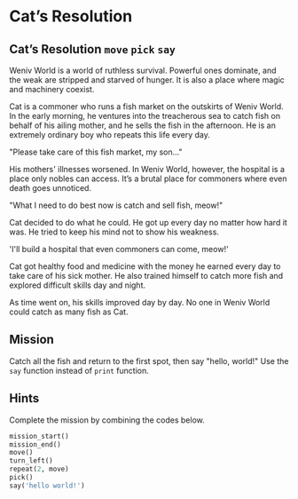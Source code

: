 # Cat’s Resolution 

## Cat’s Resolution  `move` `pick` `say`

Weniv World is a world of ruthless survival. Powerful ones dominate, and the weak are stripped and starved of hunger. It is also a place where magic and machinery coexist.

Cat is a commoner who runs a fish market on the outskirts of Weniv World. In the early morning, he ventures into the treacherous sea to catch fish on behalf of his ailing mother, and he sells the fish in the afternoon. He is an extremely ordinary boy who repeats this life every day.

"Please take care of this fish market, my son…"

His mothers' illnesses worsened. In Weniv World, however, the hospital is a place only nobles can access. It’s a brutal place for commoners where even death goes unnoticed.

"What I need to do best now is catch and sell fish, meow!"

Cat decided to do what he could. He got up every day no matter how hard it was. He tried to keep his mind not to show his weakness.

'I'll build a hospital that even commoners can come, meow!'

Cat got healthy food and medicine with the money he earned every day to take care of his sick mother. He also trained himself to catch more fish and explored difficult skills day and night.

As time went on, his skills improved day by day. No one in Weniv World could catch as many fish as Cat.


## Mission

Catch all the fish and return to the first spot, then say "hello, world!" Use the `say` function instead of `print` function.


## Hints
Complete the mission by combining the codes below.
```python
mission_start()
mission_end()
move()
turn_left()
repeat(2, move)
pick()
say('hello world!')
```
